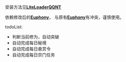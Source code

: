 安装方法见[**LiteLoaderQQNT**](https://github.com/LiteLoaderQQNT/LiteLoaderQQNT)

依赖修改后的[**Euphony**](https://github.com/wuuuudle/LiteLoaderQQNT-Euphony)，
与原有[**Euphony**](https://github.com/xtaw/LiteLoaderQQNT-Euphony)有冲突，谨慎使用。

todoList:
* 判断当前修为，自动突破
* 自动完成每日秘境
* 自动完成每日悬赏令
* 自动完成每日宗门任务